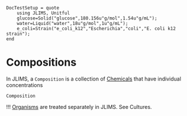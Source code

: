 ```@meta
DocTestSetup = quote
    using JLIMS, Unitful
    glucose=Solid("glucose",180.156u"g/mol",1.54u"g/mL");
    water=Liquid("water",18u"g/mol",1u"g/mL");
    e_coli=Strain("e_coli_k12","Escherichia","coli","E. coli k12 strain");
end
```

# Compositions 

In JLIMS, a `Composition` is a collection of [Chemicals](@ref) that have individual concentrations


```@docs
Composition
```

!!! [Organisms](@ref) are treated separately in JLIMS. See Cultures. 


